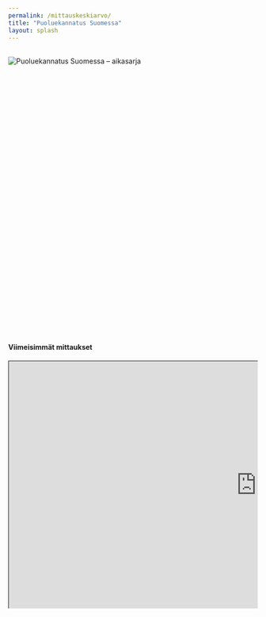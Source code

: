 ```yaml
---
permalink: /mittauskeskiarvo/
title: "Puoluekannatus Suomessa"
layout: splash
---
```


<br>
<div style="overflow-x:auto;width:100%;">
<div style="min-height:540px;width:1000px;"><script type="text/javascript" defer src="https://datawrapper.dwcdn.net/1wijf/embed.js?v=22" charset="utf-8"></script><noscript><img src="https://datawrapper.dwcdn.net/1wijf/full.png" alt="Puoluekannatus Suomessa – aikasarja" /></noscript></div>
</div>
<br>
<h4>Viimeisimmät mittaukset</h4>
<div style="overflow-x:auto;width:100%;">
<div style="overflow-x:hidden;width:1000px;height:500px;">
<iframe src="https://storage.googleapis.com/asapop-website-20220812/_widgets/tables/fi.html" style="overflow-x:auto;width:100%;height:500px;border-style:solid;border-width:1px;"></iframe>
</div>
</div>
<!--
<div style="overflow-x:auto;">
<table>
  
<tr style="text-align:center">
  <td style="text-align:left">Toteuttaja</td>
  <td style="text-align:left">Keruuajan<br>alku</td>
  <td style="text-align:left">Keruuajan<br>loppu</td>
  <td></td>
  <td>Kok.</td>
  <td>PS</td>
  <td>SDP</td>
  <td>Kesk.</td>
  <td>Vihr.</td>
  <td>Vas.</td>
  <td>SFP</td>
  <td>KD</td>
  <td>Liik.</td>
  <td>Muut</td>
  <td style="text-align:left">Otanta</td>
  <td style="text-align:left">Ilmoitettu virhemarginaali<br>(%-yks.)</td>
</tr>

<tr style="border-top:1px solid lightgrey; border-bottom:1px solid lightgrey">
  <td style="background-color:white"></td>
  <td style="background-color:white"></td>
  <td style="background-color:white"></td>
  <td style="background-color:white"></td>
  <td style="background-color:#006288"></td>
  <td style="background-color:#FFDE55"></td>
  <td style="background-color:#E11931"></td>
  <td style="background-color:#01954B"></td>
  <td style="background-color:#61BF1A"></td>
  <td style="background-color:#F00A64"></td>
  <td style="background-color:#FFDD93"></td>
  <td style="background-color:#18359B"></td>
  <td style="background-color:#ae2375"></td>
  <td style="background-color:grey"></td>
  <td style="background-color:white"></td>
  <td style="background-color:white"></td>
</tr>

<tr>
<td><a href="" target="_blank" rel="noopener"></a><a href=""><sup>[55]</sup></a></td>
<td></td>
<td></td>
<td style="background-color:#E1193133"></td>
<td></td>
<td></td>
<td></td>
<td></td>
<td></td>
<td></td>
<td></td>
<td></td>
<td></td>
<td></td>
<td></td>
</tr>

</table>
</div>
-->
